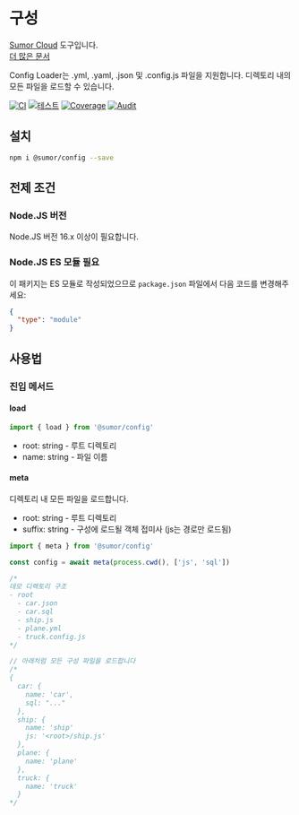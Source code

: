 # 구성

[Sumor Cloud](https://sumor.cloud) 도구입니다.  
[더 많은 문서](https://sumor.cloud/config)

Config Loader는 .yml, .yaml, .json 및 .config.js 파일을 지원합니다. 디렉토리 내의 모든 파일을 로드할 수 있습니다.

[![CI](https://github.com/sumor-cloud/config/actions/workflows/ci.yml/badge.svg)](https://github.com/sumor-cloud/config/actions/workflows/ci.yml)
[![테스트](https://github.com/sumor-cloud/config/actions/workflows/ut.yml/badge.svg)](https://github.com/sumor-cloud/config/actions/workflows/ut.yml)
[![Coverage](https://github.com/sumor-cloud/config/actions/workflows/coverage.yml/badge.svg)](https://github.com/sumor-cloud/config/actions/workflows/coverage.yml)
[![Audit](https://github.com/sumor-cloud/config/actions/workflows/audit.yml/badge.svg)](https://github.com/sumor-cloud/config/actions/workflows/audit.yml)

## 설치

```bash
npm i @sumor/config --save
```

## 전제 조건

### Node.JS 버전

Node.JS 버전 16.x 이상이 필요합니다.

### Node.JS ES 모듈 필요

이 패키지는 ES 모듈로 작성되었으므로 `package.json` 파일에서 다음 코드를 변경해주세요:

```json
{
  "type": "module"
}
```

## 사용법

### 진입 메서드

#### load

```js
import { load } from '@sumor/config'
```

- root: string - 루트 디렉토리
- name: string - 파일 이름

#### meta

디렉토리 내 모든 파일을 로드합니다.

- root: string - 루트 디렉토리
- suffix: string - 구성에 로드될 객체 접미사 (js는 경로만 로드됨)

```js
import { meta } from '@sumor/config'

const config = await meta(process.cwd(), ['js', 'sql'])

/*
데모 디렉토리 구조
- root
  - car.json
  - car.sql
  - ship.js
  - plane.yml
  - truck.config.js
*/

// 아래처럼 모든 구성 파일을 로드합니다
/*
{
  car: {
    name: 'car',
    sql: "..."
  },
  ship: {
    name: 'ship'
    js: '<root>/ship.js'
  },
  plane: {
    name: 'plane'
  },
  truck: {
    name: 'truck'
  }
*/
```